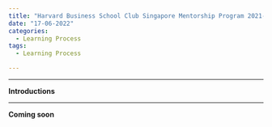 ```yaml
---
title: "Harvard Business School Club Singapore Mentorship Program 2021-2022"
date: "17-06-2022"
categories:
  - Learning Process
tags:
  - Learning Process

---
```


***

<strong>Introductions</strong>

***

<strong>Coming soon</strong>